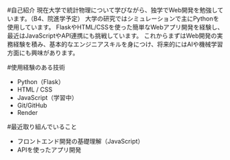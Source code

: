 #自己紹介
現在大学で統計物理について学びながら、独学でWeb開発を勉強しています。（B4、院進学予定）
大学の研究ではシミュレーションで主にPythonを使用しています。
FlaskやHTML/CSSを使った簡単なWebアプリ開発を経験し、最近はJavaScriptやAPI連携にも挑戦しています。
これからまずはWeb開発の実務経験を積み、基本的なエンジニアスキルを身につけ、将来的にはAIや機械学習方面にも興味があります。

#使用経験のある技術
- Python（Flask）
- HTML / CSS
- JavaScript（学習中）
- Git/GitHub
- Render

#最近取り組んでいること
- フロントエンド開発の基礎理解（JavaScript）
- APIを使ったアプリ開発
